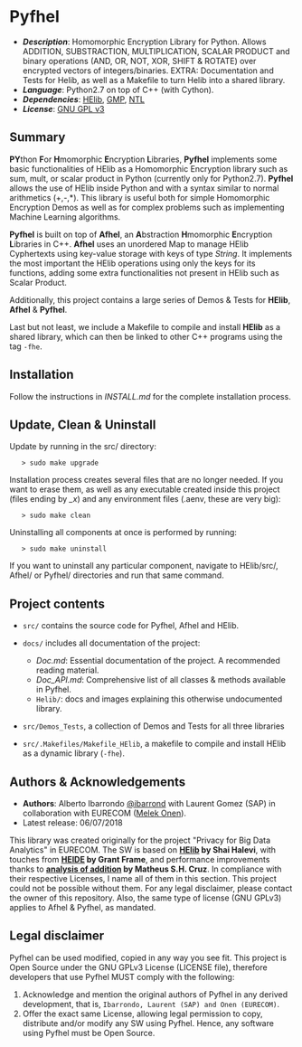 # Pyfhel

* **_Description_**: Homomorphic Encryption Library for Python. Allows ADDITION, SUBSTRACTION, MULTIPLICATION, SCALAR PRODUCT and binary operations (AND, OR, NOT, XOR, SHIFT & ROTATE) over encrypted vectors of integers/binaries. EXTRA: Documentation and Tests for Helib, as well as a Makefile to turn Helib into a shared library.
* **_Language_**: Python2.7 on top of C++ (with Cython).
* **_Dependencies_**: [HElib](https://github.com/shaih/HElib), [GMP](http://www.gmplib.org), [NTL](http://www.shoup.net/ntl/download.html)
* **_License_**: [GNU GPL v3](https://www.gnu.org/licenses/gpl-3.0.en.html)

## Summary
**PY**thon **F**or **H**momorphic **E**ncryption **L**ibraries, **Pyfhel** implements some basic functionalities of HElib as a Homomorphic Encryption library such as sum, mult, or scalar product in Python (currently only for Python2.7). **Pyfhel** allows the use of HElib inside Python and with a syntax similar to normal arithmetics (+,-,\*). This library is useful both for simple Homomorphic Encryption Demos as well as for complex problems such as implementing Machine Learning algorithms.

**Pyfhel** is built on top of **Afhel**, an **A**bstraction **H**momorphic **E**ncryption **L**ibraries in C++. **Afhel** uses an unordered Map to manage HElib Cyphertexts using key-value storage with keys of type _String_. It implements the most important the HElib operations using only the keys for its functions, adding some extra functionalities not present in HElib such as Scalar Product.

Additionally, this project contains a large series of Demos & Tests for **HElib**, **Afhel** & **Pyfhel**.

Last but not least, we include a Makefile to compile and install **HElib** as a shared library, which can then be linked to other C++ programs using the tag `-fhe`.

## Installation
Follow the instructions in *INSTALL.md* for the complete installation process. 

## Update, Clean & Uninstall
   Update by running in the src/ directory:
       
       > sudo make upgrade

   Installation process creates several files that are no longer needed. If you want to erase them, as well as any executable created inside this project (files ending by _\_x_) and any environment files (.aenv, these are very big):
       
       > sudo make clean

   Uninstalling all components at once is performed by running:
       
       > sudo make uninstall
       
If you want to uninstall any particular component, navigate to HElib/src/, Afhel/ or Pyfhel/ directories and run that same command.
   
## Project contents
- `src/` contains the source code for Pyfhel, Afhel and HElib.

- `docs/` includes all documentation of the project:

     - *Doc.md*: Essential documentation of the project. A recommended reading material.
     - *Doc_API.md*: Comprehensive list of all classes & methods available in Pyfhel.
     - `Helib/`: docs and images explaining this otherwise undocumented library.

- `src/Demos_Tests`, a collection of Demos and Tests for all three libraries
- `src/.Makefiles/Makefile_HElib`, a makefile to compile and install HElib as a dynamic library (`-fhe`).

## Authors & Acknowledgements

- **Authors**: Alberto Ibarrondo [@ibarrond](https://github.com/ibarrond) with Laurent Gomez (SAP) in collaboration with EURECOM ([Melek Onen](http://www.eurecom.fr/~onen/)).
- Latest release: 06/07/2018

This library was created originally for the project "Privacy for Big Data Analytics" in EURECOM. The SW is based on **[HElib](https://github.com/shaih/HElib) by Shai Halevi**, with touches from **[HEIDE](https://github.com/heide-support/HEIDE) by Grant Frame**, and performance improvements thanks to **[analysis of addition](https://mshcruz.wordpress.com/2017/05/13/sum-of-encrypted-vectors/) by Matheus S.H. Cruz**. In compliance with their respective Licenses, I name all of them in this section. This project could not be possible without them. For any legal disclaimer, please contact the owner of this repository. Also, the same type of license (GNU GPLv3) applies to Afhel & Pyfhel, as mandated.

## Legal disclaimer

Pyfhel can be used modified, copied in any way you see fit. This project is Open Source under the GNU GPLv3 License (LICENSE file), therefore developers that use Pyfhel MUST comply with the following:

   1. Acknowledge and mention the original authors of Pyfhel in any derived development, that is, `Ibarrondo, Laurent (SAP) and Onen (EURECOM)`.
   2. Offer the exact same License, allowing legal permission to copy, distribute and/or modify any SW using Pyfhel. Hence, any software using Pyfhel must be Open Source.
